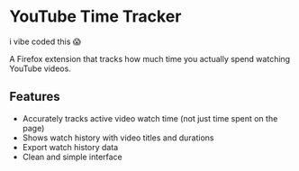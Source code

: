 # YouTube Time Tracker
i vibe coded this 😱

A Firefox extension that tracks how much time you actually spend watching YouTube videos.

## Features

- Accurately tracks active video watch time (not just time spent on the page)
- Shows watch history with video titles and durations
- Export watch history data
- Clean and simple interface